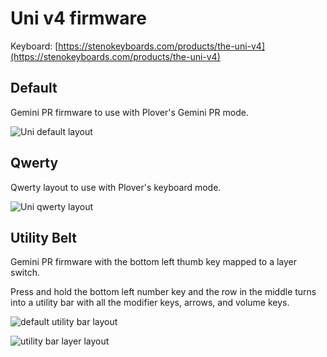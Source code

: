 # Uni v4 firmware

Keyboard: [https://stenokeyboards.com/products/the-uni-v4](https://stenokeyboards.com/products/the-uni-v4)

## Default

Gemini PR firmware to use with Plover's Gemini PR mode.

![Uni default layout](https://i.imgur.com/TofN4br.png)

## Qwerty

Qwerty layout to use with Plover's keyboard mode.

![Uni qwerty layout](https://i.imgur.com/b7XZClQ.png)

## Utility Belt

Gemini PR firmware with the bottom left thumb key mapped to a layer switch.

Press and hold the bottom left number key and the row in the middle turns into a utility bar with all the modifier keys, arrows, and volume keys.

![default utility bar layout](https://i.imgur.com/z9AfjYZ.png)

![utility bar layer layout](https://i.imgur.com/JcU2Frh.png)
